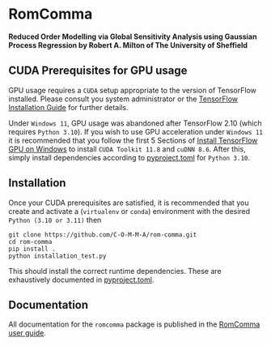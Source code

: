 # RomComma

**Reduced Order Modelling via Global Sensitivity Analysis using Gaussian Process Regression by Robert A. Milton of The University of Sheffield**

## CUDA Prerequisites for GPU usage
GPU usage requires a `CUDA` setup appropriate to the version of TensorFlow installed. 
Please consult you system administrator or the [TensorFlow Installation Guide](https://www.tensorflow.org/install) for further details.

Under `Windows 11`, GPU usage was abandoned after TensorFlow 2.10 (which requires `Python 3.10`). 
If you wish to use GPU acceleration under `Windows 11` it is recommended that you follow the first 5 Sections of 
[Install TensorFlow GPU on Windows](https://www.lavivienpost.com/install-tensorflow-gpu-on-windows-complete-guide/)
to install `CUDA Toolkit 11.8` and `cuDNN 8.6`.
After this, simply install dependencies according to [pyproject.toml](https://github.com/C-O-M-M-A/rom-comma/blob/main/pyproject.toml) 
for `Python 3.10`.

## Installation
Once your CUDA prerequisites are satisfied, it is recommended that you create and activate a (`virtualenv` or `conda`) environment 
with the desired `Python (3.10 or 3.11)` then
```
git clone https://github.com/C-O-M-M-A/rom-comma.git
cd rom-comma
pip install .
python installation_test.py
```
This should install the correct runtime dependencies. These are exhaustively documented in 
[pyproject.toml](https://github.com/C-O-M-M-A/rom-comma/blob/main/pyproject.toml).

## Documentation
All documentation for the `romcomma` package is published in the [RomComma user guide](https://c-o-m-m-a.github.io/rom-comma/).
